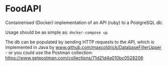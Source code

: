 # FoodAPI

Containerised (Docker) implementation of an API (ruby) to a PostgreSQL db.

Usage should be as simple as: `docker-compose up`

The db can be populated by sending HTTP requests to the API, which is implemented in Java by www.github.com/maxcoldrick/DatabaseFillerUpper - or you could use the Postman collection: https://www.getpostman.com/collections/71d21d4a010bc0528206
